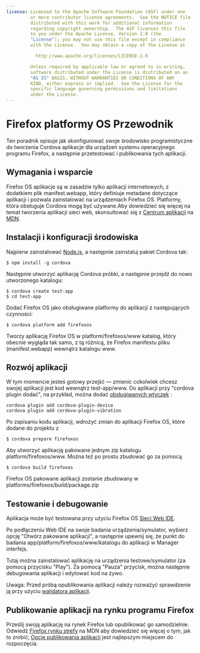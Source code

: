 ```yaml
---
license: Licensed to the Apache Software Foundation (ASF) under one
         or more contributor license agreements.  See the NOTICE file
         distributed with this work for additional information
         regarding copyright ownership.  The ASF licenses this file
         to you under the Apache License, Version 2.0 (the
         "License"); you may not use this file except in compliance
         with the License.  You may obtain a copy of the License at

           http://www.apache.org/licenses/LICENSE-2.0

         Unless required by applicable law or agreed to in writing,
         software distributed under the License is distributed on an
         "AS IS" BASIS, WITHOUT WARRANTIES OR CONDITIONS OF ANY
         KIND, either express or implied.  See the License for the
         specific language governing permissions and limitations
         under the License.
---
```


# Firefox platformy OS Przewodnik

Ten poradnik opisuje jak skonfigurować swoje środowisko programistyczne do tworzenia Cordova aplikacje dla urządzeń systemu operacyjnego programu Firefox, a następnie przetestować i publikowania tych aplikacji.

## Wymagania i wsparcie

Firefox OS aplikacje są w zasadzie tylko aplikacji internetowych, z dodatkiem plik manifest.webapp, który definiuje metadane dotyczące aplikacji i pozwala zainstalować na urządzeniach Firefox OS. Platformy, która obsługuje Cordova mogą być używane.Aby dowiedzieć się więcej na temat tworzenia aplikacji sieci web, skonsultować się z [Centrum aplikacji][1] na [MDN][2].

 [1]: https://developer.mozilla.org/en-US/Apps
 [2]: https://developer.mozilla.org/en-US/

## Instalacji i konfiguracji środowiska

Najpierw zainstalować [Node.js][3], a następnie zainstaluj pakiet Cordova tak:

 [3]: http://nodejs.org/

    $ npm install -g cordova
    

Następnie utworzyć aplikację Cordova próbki, a następnie przejdź do nowo utworzonego katalogu:

    $ cordova create test-app
    $ cd test-app
    

Dodać Firefox OS jako obsługiwane platformy do aplikacji z następujących czynności:

    $ cordova platform add firefoxos
    

Tworzy aplikację Firefox OS w platform/firefoxos/www katalog, który obecnie wygląda tak samo, z tą różnicą, że Firefox manifestu pliku (manifest.webapp) wewnątrz katalogu www.

## Rozwój aplikacji

W tym momencie jesteś gotowy przejść — zmienic cokolwiek chcesz swojej aplikacji jest kod wewnątrz test-app/www. Do aplikacji przy "cordova plugin dodać", na przykład, można dodać [obsługiwanych wtyczek]() :

    cordova plugin add cordova-plugin-device
    cordova plugin add cordova-plugin-vibration
    

Po zapisaniu kodu aplikacji, wdrożyć zmian do aplikacji Firefox OS, które dodane do projektu z

    $ cordova prepare firefoxos
    

Aby utworzyć aplikację pakowane jednym zip katalogu platform/firefoxos/www. Można też po prostu zbudować go za pomocą

    $ cordova build firefoxos
    

Firefox OS pakowane aplikacji zostanie zbudowany w platforms/firefoxos/build/package.zip

## Testowanie i debugowanie

Aplikacja może być testowana przy użyciu Firefox OS [Sieci Web IDE][4].

 [4]: https://developer.mozilla.org/en-US/docs/Tools/WebIDE

Po podłączeniu Web IDE na swoje badania urządzenia/symulator, wybierz opcję "Otwórz pakowane aplikacji", a następnie upewnij się, że punkt do badania app/platform/firefoxos/www/katalogu do aplikacji w Manager interfejs.

Tutaj można zainstalować aplikację na urządzenia testowe/symulator (za pomocą przycisku "Play"). Za pomocą "Pauza" przycisk, można następnie debugowania aplikacji i edytować kod na żywo.

Uwaga: Przed próbą opublikowania aplikacji należy rozważyć sprawdzenie ją przy użyciu [walidatora aplikacji][5].

 [5]: https://marketplace.firefox.com/developers/validator

## Publikowanie aplikacji na rynku programu Firefox

Prześlij swoją aplikację na rynek Firefox lub opublikować go samodzielnie. Odwiedź [Firefox rynku strefy][6] na MDN aby dowiedzieć się więcej o tym, jak to zrobić; [Opcje publikowania aplikacji][7] jest najlepszym miejscem do rozpoczęcia.

 [6]: https://developer.mozilla.org/en-US/Marketplace
 [7]: https://developer.mozilla.org/en-US/Marketplace/Publishing/Publish_options